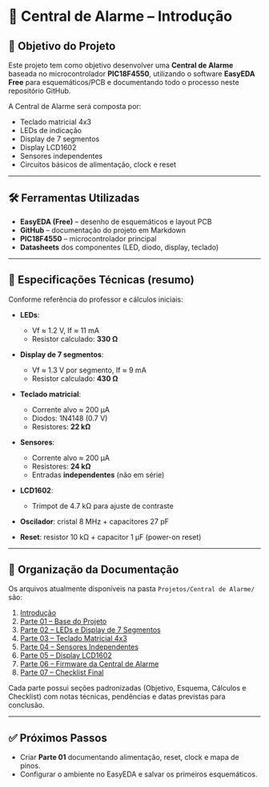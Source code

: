 # 📘 Central de Alarme – Introdução

## 🎯 Objetivo do Projeto
Este projeto tem como objetivo desenvolver uma **Central de Alarme** baseada no microcontrolador **PIC18F4550**, utilizando o software **EasyEDA Free** para esquemáticos/PCB e documentando todo o processo neste repositório GitHub.

A Central de Alarme será composta por:
- Teclado matricial 4x3
- LEDs de indicação
- Display de 7 segmentos
- Display LCD1602
- Sensores independentes
- Circuitos básicos de alimentação, clock e reset

---

## 🛠️ Ferramentas Utilizadas
- **EasyEDA (Free)** – desenho de esquemáticos e layout PCB
- **GitHub** – documentação do projeto em Markdown
- **PIC18F4550** – microcontrolador principal
- **Datasheets** dos componentes (LED, diodo, display, teclado)

---

## 📐 Especificações Técnicas (resumo)
Conforme referência do professor e cálculos iniciais:

- **LEDs**:
  - Vf ≈ 1.2 V, If ≈ 11 mA
  - Resistor calculado: **330 Ω**

- **Display de 7 segmentos**:
  - Vf ≈ 1.3 V por segmento, If ≈ 9 mA
  - Resistor calculado: **430 Ω**

- **Teclado matricial**:
  - Corrente alvo ≈ 200 µA
  - Diodos: 1N4148 (0.7 V)
  - Resistores: **22 kΩ**

- **Sensores**:
  - Corrente alvo ≈ 200 µA
  - Resistores: **24 kΩ**
  - Entradas **independentes** (não em série)

- **LCD1602**:
  - Trimpot de 4.7 kΩ para ajuste de contraste

- **Oscilador**: cristal 8 MHz + capacitores 27 pF
- **Reset**: resistor 10 kΩ + capacitor 1 µF (power-on reset)

---

## 📂 Organização da Documentação
Os arquivos atualmente disponíveis na pasta `Projetos/Central de Alarme/` são:

1. [Introdução](./Introducao.md)
2. [Parte 01 – Base do Projeto](./Parte_01_Base_Projeto.md)
3. [Parte 02 – LEDs e Display de 7 Segmentos](./Parte_02_LEDs_7Segmentos.md)
4. [Parte 03 – Teclado Matricial 4x3](./Parte_03_Teclado_Matricial.md)
5. [Parte 04 – Sensores Independentes](./Parte_04_Sensores.md)
6. [Parte 05 – Display LCD1602](./Parte_05_LCD1602.md)
7. [Parte 06 – Firmware da Central de Alarme](./Parte_06_Firmware.md)
8. [Parte 07 – Checklist Final](./Parte_07_Checklist_Final.md)

Cada parte possui seções padronizadas (Objetivo, Esquema, Cálculos e Checklist) com notas técnicas, pendências e datas previstas para conclusão.

---

## ✅ Próximos Passos
- Criar **Parte 01** documentando alimentação, reset, clock e mapa de pinos.
- Configurar o ambiente no EasyEDA e salvar os primeiros esquemáticos.
